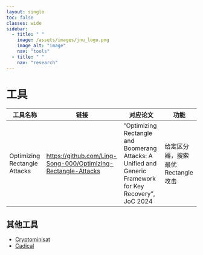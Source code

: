 ```yaml
---
layout: single
toc: false
classes: wide
sidebar:
  - title: " "
    image: /assets/images/jnu_logo.png
    image_alt: "image"
    nav: "tools"
  - title: " "
    nav: "research"
---
```


# 工具

|工具名称|链接|对应论文|功能|
|-|-|-|-|
|Optimizing Rectangle Attacks|https://github.com/Ling-Song-000/Optimizing-Rectangle-Attacks|”Optimizing Rectangle and Boomerang Attacks: A Unified and Generic Framework for Key Recovery”, JoC 2024|给定区分器，搜索最优Rectangle 攻击|

## 其他工具
- <a href = "https://github.com/msoos/cryptominisat">Cryptominisat </a>
- <a href = "https://github.com/arminbiere/cadical">Cadical</a>



